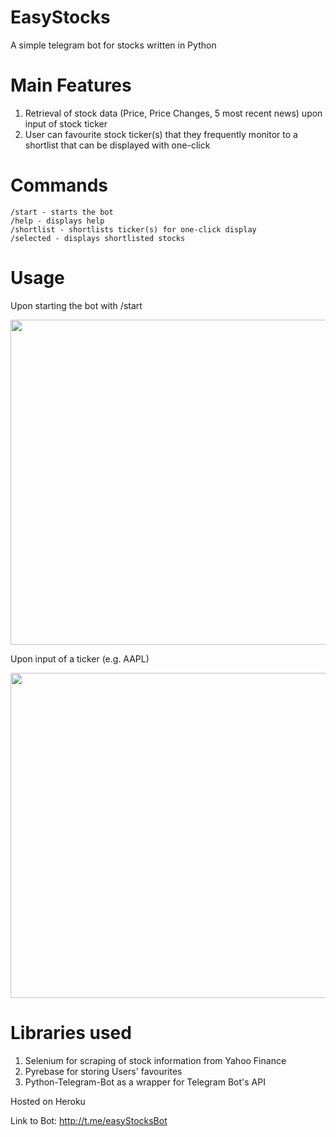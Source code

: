 # EasyStocks
A simple telegram bot for stocks written in Python


# Main Features
1. Retrieval of stock data (Price, Price Changes, 5 most recent news) upon input of stock ticker
2. User can favourite stock ticker(s) that they frequently monitor to a shortlist that can be displayed with one-click


# Commands
```
/start - starts the bot
/help - displays help
/shortlist - shortlists ticker(s) for one-click display
/selected - displays shortlisted stocks
```

# Usage
Upon starting the bot with /start

<img src="https://imgur.com/xdCIcZg.png" width="520">




Upon input of a ticker (e.g. AAPL)

<img src="https://imgur.com/Ng0yssP.png" width="520">



# Libraries used
1. Selenium for scraping of stock information from Yahoo Finance
2. Pyrebase for storing Users' favourites
3. Python-Telegram-Bot as a wrapper for Telegram Bot's API

Hosted on Heroku

Link to Bot: http://t.me/easyStocksBot
